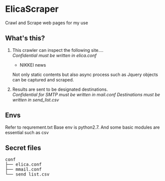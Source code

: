 # ElicaScraper
Crawl and Scrape web pages for my use

## What's this? 
1.  This crawler can inspect the following site....<br>
    *Confidential must be written in elica.conf*

    - NIKKEI news

    Not only static contents but also async process such as Jquery objects can be captured and scraped.

2. Results are sent to be designated destinations. <br>
   *Confidential for SMTP  must be written in mail.conf*
   *Destinations must be written in send_list.csv*

## Envs
Refer to requrement.txt
Base env is python2.7. And some basic modules are essential such as csv

## Secret files
<pre>
conf
├── elica.conf
├── mmail.conf
└── send_list.csv
</pre>

